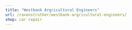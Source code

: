 ```yaml
---
title: "Westbank Argricultural Engineers"
url: /ravenstruther/westbank-argricultural-engineers/
shop: car repair
---
```

